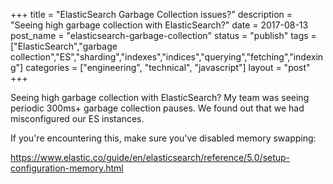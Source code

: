 +++
title = "ElasticSearch Garbage Collection issues?"
description = "Seeing high garbage collection with ElasticSearch?"
date = 2017-08-13
post_name = "elasticsearch-garbage-collection"
status = "publish"
tags = ["ElasticSearch","garbage collection","ES","sharding","indexes","indices","querying","fetching","indexing"]
categories = ["engineering", "technical", "javascript"]
layout = "post"
+++

Seeing high garbage collection with ElasticSearch? My team was seeing periodic 300ms+ garbage collection pauses.
We found out that we had misconfigured our ES instances.

If you're encountering this, make sure you've disabled memory swapping:

https://www.elastic.co/guide/en/elasticsearch/reference/5.0/setup-configuration-memory.html
